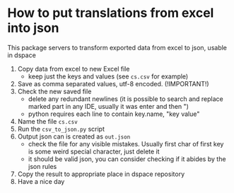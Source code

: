 # How to put translations from excel into json
This package servers to transform exported data from excel to json, usable in dspace

1. Copy data from excel to new Excel file
   - keep just the keys and values (see `cs.csv` for example)
2. Save as comma separated values, utf-8 encoded. (!IMPORTANT!)
3. Check the new saved file
   - delete any redundant newlines (it is possible to search and replace marked part in any IDE, usually it was enter and then ")
   - python requires each line to contain key.name, "key value"
4. Name the file `cs.csv`
5. Run the `csv_to_json.py` script
6. Output json can is created as `out.json`
   - check the file for any visible mistakes. Usually first char of first
key is some weird special character, just delete it
   - it should be valid json, you can consider checking if it 
abides by the json rules
7. Copy the result to appropriate place in dspace repository
8. Have a nice day
